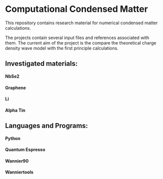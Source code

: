 # Computational Condensed Matter

This repository contains research material for numerical condensed matter calculations.

The projects contain several input files and references associated with them.
The current aim of the project is the compare the theoretical charge density wave model with the first principle calculations.


## Investigated materials:

#### NbSe2
#### Graphene
#### Li
#### Alpha Tin

## Languages and Programs:

#### Python
#### Quantum Espresso
#### Wannier90
#### Wanniertools

